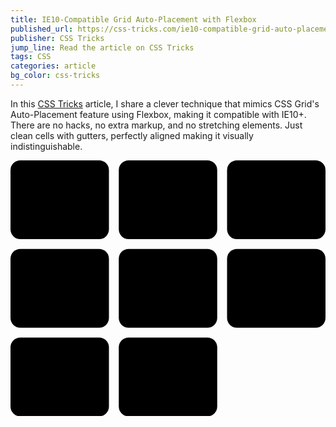```yaml
---
title: IE10-Compatible Grid Auto-Placement with Flexbox
published_url: https://css-tricks.com/ie10-compatible-grid-auto-placement-with-flexbox/
publisher: CSS Tricks
jump_line: Read the article on CSS Tricks
tags: CSS
categories: article
bg_color: css-tricks
---
```


In this <a href="https://css-tricks.com" target="_blank">CSS Tricks</a> article, I share a clever technique that mimics CSS Grid's Auto-Placement feature using Flexbox, making it compatible with IE10+. There are no hacks, no extra markup, and no stretching elements. Just clean cells with gutters, perfectly aligned making it visually indistinguishable.

<svg xmlns="http://www.w3.org/2000/svg" viewBox="0 0 320 260" class="illustration">
  <rect class="illustration__fill opacity-0 animate-grid" width="100" height="80" rx="10"/>
  <rect class="illustration__fill opacity-0 animate-grid animate-offset-1" width="100" height="80" x="110" rx="10"/>
  <rect class="illustration__fill opacity-0 animate-grid animate-offset-2" width="100" height="80" x="220" rx="10"/>
  <rect class="illustration__fill opacity-0 animate-grid animate-offset-3" width="100" height="80" y="90" rx="10"/>
  <rect class="illustration__fill opacity-0 animate-grid animate-offset-4" width="100" height="80" x="110" y="90" rx="10"/>
  <rect class="illustration__fill opacity-0 animate-grid animate-offset-5" width="100" height="80" x="220" y="90" rx="10"/>
  <rect class="illustration__fill opacity-0 animate-grid animate-offset-6" width="100" height="80" y="180" rx="10"/>
  <rect class="illustration__fill opacity-0 animate-grid animate-offset-7" width="100" height="80" x="110" y="180" rx="10"/>
</svg>
